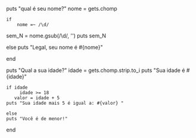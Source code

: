 puts "qual é seu nome?"
nome = gets.chomp


    if  
        nome =~ /\d/
   sem_N = nome.gsub(/\d/, '')
    puts sem_N
   
    
else
      puts "Legal, seu nome é #{nome}"
    
end


puts "Qual a sua idade?"
    idade = gets.chomp.strip.to_i
        puts "Sua idade é #{idade}"

    if idade
         idade >= 18
       valor = idade + 5
    puts "Sua idade mais 5 é igual a: #{valor} "
    
    else
    puts "Você é de menor!"
end
